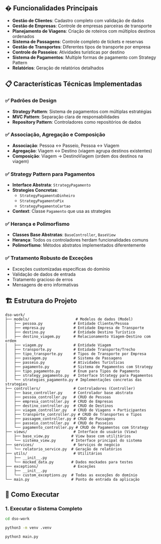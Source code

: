 ## � Funcionalidades Principais

- **Gestão de Clientes**: Cadastro completo com validação de dados
- **Gestão de Empresas**: Controle de empresas parceiras de transporte
- **Planejamento de Viagens**: Criação de roteiros com múltiplos destinos ordenados
- **Sistema de Passagens**: Controle completo de tickets e reservas
- **Gestão de Transportes**: Diferentes tipos de transporte por empresa
- **Controle de Passeios**: Atividades turísticas por destino
- **Sistema de Pagamentos**: Multiple formas de pagamento com Strategy Pattern
- **Relatórios**: Geração de relatórios detalhados

## 📋 Características Técnicas Implementadas

### ✅ Padrões de Design
- **Strategy Pattern**: Sistema de pagamentos com múltiplas estratégias
- **MVC Pattern**: Separação clara de responsabilidades
- **Repository Pattern**: Controladores como repositórios de dados

### ✅ Associação, Agregação e Composição
- **Associação**: Pessoa ↔ Passeio, Pessoa ↔ Viagem
- **Agregação**: Viagem ↔ Destino (viagem agrupa destinos existentes)
- **Composição**: Viagem → DestinoViagem (ordem dos destinos na viagem)

### ✅ Strategy Pattern para Pagamentos
- **Interface Abstrata**: `StrategyPagamento`
- **Strategies Concretas**: 
  - `StrategyPagamentoDinheiro` 
  - `StrategyPagamentoPix` 
  - `StrategyPagamentoCartao` 
- **Context**: Classe `Pagamento` que usa as strategies

### ✅ Herança e Polimorfismo
- **Classes Base Abstratas**: `BaseController`, `BaseView`
- **Herança**: Todos os controladores herdam funcionalidades comuns
- **Polimorfismo**: Métodos abstratos implementados diferentemente

### ✅ Tratamento Robusto de Exceções
- Exceções customizadas específicas do domínio
- Validação de dados de entrada
- Tratamento gracioso de erros
- Mensagens de erro informativas

## 🏗️ Estrutura do Projeto

```
dso-work/
├── models/                     # Modelos de dados (Model)
│   ├── pessoa.py              # Entidade Cliente/Pessoa
│   ├── empresa.py             # Entidade Empresa de Transporte
│   ├── destino.py             # Entidade Destino Turístico
│   ├── destino_viagem.py      # Relacionamento Viagem-Destino com ordem
│   ├── viagem.py              # Entidade Viagem
│   ├── transporte.py          # Entidade Transporte/Trecho
│   ├── tipo_transporte.py     # Tipos de Transporte por Empresa
│   ├── passagem.py            # Sistema de Passagens
│   ├── passeio.py             # Atividades Turísticas
│   ├── pagamento.py           # Sistema de Pagamentos com Strategy
│   ├── tipo_pagamento.py      # Enum para Tipos de Pagamento
│   ├── strategy_pagamento.py  # Interface Strategy para Pagamentos
│   └── strategies_pagamento.py # Implementações concretas das strategies
├── controllers/               # Controladores (Controller)
│   ├── base_controller.py     # Controlador base abstrato
│   ├── pessoa_controller.py   # CRUD de Pessoas
│   ├── empresa_controller.py  # CRUD de Empresas
│   ├── destino_controller.py  # CRUD de Destinos
│   ├── viagem_controller.py   # CRUD de Viagens + Participantes
│   ├── transporte_controller.py # CRUD de Transportes e Tipos
│   ├── passagem_controller.py # CRUD de Passagens
│   ├── passeio_controller.py  # CRUD de Passeios
│   └── pagamento_controller.py # CRUD de Pagamentos com Strategy
├── views/                     # Interface do usuário (View)
│   ├── base_view.py          # View base com utilitários
│   └── sistema_view.py       # Interface principal do sistema
├── services/                  # Serviços de negócio
│   └── relatorio_service.py  # Geração de relatórios
├── utils/                     # Utilitários
│   ├── __init__.py
│   └── mocked_data.py        # Dados mockados para testes
├── exceptions/                # Exceções 
│   ├── __init__.py
│   └── custom_exceptions.py  # Todas as exceções do domínio
└── main.py                   # Ponto de entrada da aplicação

```

## 🚀 Como Executar

### 1. Executar o Sistema Completo
```bash
cd dso-work

python3 -m venv .venv

python3 main.py
```
